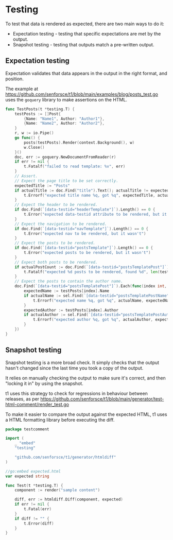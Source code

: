 # Testing

To test that data is rendered as expected, there are two main ways to do it:

- Expectation testing - testing that specific expectations are met by the output.
- Snapshot testing - testing that outputs match a pre-written output.

## Expectation testing

Expectation validates that data appears in the output in the right format, and position.

The example at https://github.com/senforsce/t1/blob/main/examples/blog/posts_test.go uses the `goquery` library to make assertions on the HTML.

```go
func TestPosts(t *testing.T) {
	testPosts := []Post{
		{Name: "Name1", Author: "Author1"},
		{Name: "Name2", Author: "Author2"},
	}
	r, w := io.Pipe()
	go func() {
		posts(testPosts).Render(context.Background(), w)
		w.Close()
	}()
	doc, err := goquery.NewDocumentFromReader(r)
	if err != nil {
		t.Fatalf("failed to read template: %v", err)
	}
	// Assert.
	// Expect the page title to be set correctly.
	expectedTitle := "Posts"
	if actualTitle := doc.Find("title").Text(); actualTitle != expectedTitle {
		t.Errorf("expected title name %q, got %q", expectedTitle, actualTitle)
	}
	// Expect the header to be rendered.
	if doc.Find(`[data-testid="headerTemplate"]`).Length() == 0 {
		t.Error("expected data-testid attribute to be rendered, but it wasn't")
	}
	// Expect the navigation to be rendered.
	if doc.Find(`[data-testid="navTemplate"]`).Length() == 0 {
		t.Error("expected nav to be rendered, but it wasn't")
	}
	// Expect the posts to be rendered.
	if doc.Find(`[data-testid="postsTemplate"]`).Length() == 0 {
		t.Error("expected posts to be rendered, but it wasn't")
	}
	// Expect both posts to be rendered.
	if actualPostCount := doc.Find(`[data-testid="postsTemplatePost"]`).Length(); actualPostCount != len(testPosts) {
		t.Fatalf("expected %d posts to be rendered, found %d", len(testPosts), actualPostCount)
	}
	// Expect the posts to contain the author name.
	doc.Find(`[data-testid="postsTemplatePost"]`).Each(func(index int, sel *goquery.Selection) {
		expectedName := testPosts[index].Name
		if actualName := sel.Find(`[data-testid="postsTemplatePostName"]`).Text(); actualName != expectedName {
			t.Errorf("expected name %q, got %q", actualName, expectedName)
		}
		expectedAuthor := testPosts[index].Author
		if actualAuthor := sel.Find(`[data-testid="postsTemplatePostAuthor"]`).Text(); actualAuthor != expectedAuthor {
			t.Errorf("expected author %q, got %q", actualAuthor, expectedAuthor)
		}
	})
}
```

## Snapshot testing

Snapshot testing is a more broad check. It simply checks that the output hasn't changed since the last time you took a copy of the output.

It relies on manually checking the output to make sure it's correct, and then "locking it in" by using the snapshot.

t1 uses this strategy to check for regressions in behaviour between releases, as per https://github.com/senforsce/t1/blob/main/generator/test-html-comment/render_test.go

To make it easier to compare the output against the expected HTML, t1 uses a HTML formatting library before executing the diff.

```go
package testcomment

import (
	_ "embed"
	"testing"

	"github.com/senforsce/t1/generator/htmldiff"
)

//go:embed expected.html
var expected string

func Test(t *testing.T) {
	component := render("sample content")

	diff, err := htmldiff.Diff(component, expected)
	if err != nil {
		t.Fatal(err)
	}
	if diff != "" {
		t.Error(diff)
	}
}
```
